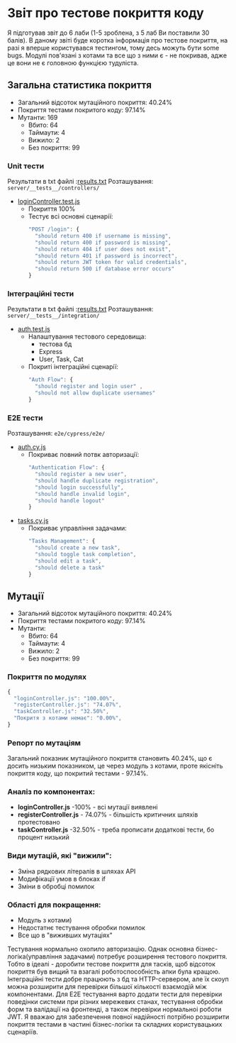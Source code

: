 # Звіт про тестове покриття коду

Я підготував звіт до 6 лаби (1-5 зроблена, з 5 лаб Ви поставили 30 балів). В даному звіті буде коротка інформація про тестове покриття, на разі я вперше користувався тестингом, тому десь можуть бути some bugs. Модулі пов'язані з котами та все що з ними є - не покривав, адже це вони не є головною функцією тудуліста.

## Загальна статистика покриття

- Загальний відсоток мутаційного покриття: 40.24%
- Покриття тестами покритого коду: 97.14%
- Мутанти: 169
  - Вбито: 64
  - Таймаути: 4
  - Вижило: 2
  - Без покриття: 99

### Unit тести

Результати в txt файлі :[results.txt](folder%20with%20tests/results.txt)
Розташування: `server/__tests__/controllers/`

- [loginController.test.js](__tests__/controllers/loginController.test.js)
  - Покриття 100%
  - Тестує всі основні сценарії:
    ```javascript
    "POST /login": {
      "should return 400 if username is missing",
      "should return 400 if password is missing",
      "should return 404 if user does not exist",
      "should return 401 if password is incorrect",
      "should return JWT token for valid credentials",
      "should return 500 if database error occurs"
    }
    ```

### Інтеграційні тести

Результати в txt файлі :[results.txt](folder%20with%20tests/results.txt)
Розташування: `server/__tests__/integration/`

- [auth.test.js](__tests__/integration/auth.test.js)
  - Налаштування тестового середовища:
    - тестова бд
    - Express
    - User, Task, Cat
  - Покриті інтеграційні сценарії:
    ```javascript
    "Auth Flow": {
      "should register and login user" ,
      "should not allow duplicate usernames"
    }
    ```

### E2E тести

Розташування: `e2e/cypress/e2e/`

- [auth.cy.js](../e2e/cypress/e2e/auth.cy.js)
  - Покриває повний потвк авторизації:
    ```javascript
    "Authentication Flow": {
      "should register a new user",
      "should handle duplicate registration",
      "should login successfully",
      "should handle invalid login",
      "should handle logout"
    }
    ```
- [tasks.cy.js](../e2e/cypress/e2e/auth.cy.js)
  - Покриває управління задачами:
    ```javascript
    "Tasks Management": {
      "should create a new task",
      "should toggle task completion",
      "should edit a task",
      "should delete a task"
    }
    ```

## Мутації

- Загальний відсоток мутаційного покриття: 40.24%
- Покриття тестами покритого коду: 97.14%
- Мутанти:
  - Вбито: 64
  - Таймаути: 4
  - Вижило: 2
  - Без покриття: 99

### Покриття по модулях

```javascript
{
  "loginController.js": "100.00%",
  "registerController.js": "74.07%",
  "taskController.js": "32.50%",
  "Покритя з котами немає": "0.00%",
}
```

### Репорт по мутаціям

Загальний показник мутаційного покриття становить 40.24%, що є досить низьким показником, це через модуль з котами, проте якісніть покриття коду, що покритий тестами - 97.14%.

### Аналіз по компонентах:

- **loginController.js** -100% - всі мутації виявлені
- **registerController.js** - 74.07% - більшість критичних шляхів протестовано
- **taskController.js** -32.50% - треба прописати додаткові тести, бо процент низький

### Види мутацій, які "вижили":

- Зміна рядкових літералів в шляхах API
- Модифікації умов в блоках if
- Зміни в обробці помилок

### Області для покращення:

- Модуль з котами)
- Недостатнє тестування обробки помилок
- Все що в "виживших мутаціях"

Тестування нормально охопило авторизацію. Однак основна бізнес-логіка(управління задачами) потребує розширення тестового покриття. Тобто в ідеалі - доробити тестове покриття для тасків, щоб відсоток покриття був вищий та взагалі роботоспособність апки була кращою.
Інтеграційні тести добре працюють з бд та HTTP-сервером, але їх скоуп можна розширити для перевірки більшої кількості взаємодій між компонентами.
Для E2E тестування варто додати тести для перевірки поведінки системи при різних мережевих станах, тестування обробки форм та валідації на фронтенді, а також перевірки нормальноі роботи JWT.
Я вважаю для забезпечення повної надійності потрібно розширити покриття тестами в частині бізнес-логіки та складних користувацьких сценаріїв.
